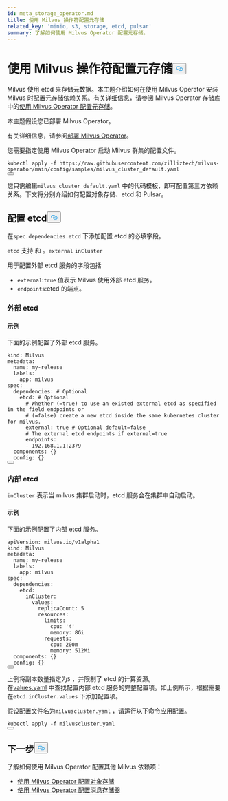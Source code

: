 ```yaml
---
id: meta_storage_operator.md
title: 使用 Milvus 操作符配置元存储
related_key: 'minio, s3, storage, etcd, pulsar'
summary: 了解如何使用 Milvus Operator 配置元存储。
---
```

<h1 id="Configure-Meta-Storage-with-Milvus-Operator" class="common-anchor-header">使用 Milvus 操作符配置元存储<button data-href="#Configure-Meta-Storage-with-Milvus-Operator" class="anchor-icon" translate="no">
      <svg translate="no"
        aria-hidden="true"
        focusable="false"
        height="20"
        version="1.1"
        viewBox="0 0 16 16"
        width="16"
      >
        <path
          fill="#0092E4"
          fill-rule="evenodd"
          d="M4 9h1v1H4c-1.5 0-3-1.69-3-3.5S2.55 3 4 3h4c1.45 0 3 1.69 3 3.5 0 1.41-.91 2.72-2 3.25V8.59c.58-.45 1-1.27 1-2.09C10 5.22 8.98 4 8 4H4c-.98 0-2 1.22-2 2.5S3 9 4 9zm9-3h-1v1h1c1 0 2 1.22 2 2.5S13.98 12 13 12H9c-.98 0-2-1.22-2-2.5 0-.83.42-1.64 1-2.09V6.25c-1.09.53-2 1.84-2 3.25C6 11.31 7.55 13 9 13h4c1.45 0 3-1.69 3-3.5S14.5 6 13 6z"
        ></path>
      </svg>
    </button></h1><p>Milvus 使用 etcd 来存储元数据。本主题介绍如何在使用 Milvus Operator 安装 Milvus 时配置元存储依赖关系。有关详细信息，请参阅 Milvus Operator 存储库中的<a href="https://github.com/zilliztech/milvus-operator/blob/main/docs/administration/manage-dependencies/meta-storage.md">使用 Milvus Operator 配置元存储</a>。</p>
<p>本主题假设您已部署 Milvus Operator。</p>
<div class="alert note">有关详细信息，请参阅<a href="https://milvus.io/docs/v2.2.x/install_cluster-milvusoperator.md">部署 Milvus Operator</a>。 </div>
<p>您需要指定使用 Milvus Operator 启动 Milvus 群集的配置文件。</p>
<pre><code translate="no" class="language-YAML"><span class="hljs-string">kubectl</span> <span class="hljs-string">apply</span> <span class="hljs-string">-f</span> <span class="hljs-string">https://raw.githubusercontent.com/zilliztech/milvus-operator/main/config/samples/milvus_cluster_default.yaml</span>
<button class="copy-code-btn"></button></code></pre>
<p>您只需编辑<code translate="no">milvus_cluster_default.yaml</code> 中的代码模板，即可配置第三方依赖关系。下文将分别介绍如何配置对象存储、etcd 和 Pulsar。</p>
<h2 id="Configure-etcd" class="common-anchor-header">配置 etcd<button data-href="#Configure-etcd" class="anchor-icon" translate="no">
      <svg translate="no"
        aria-hidden="true"
        focusable="false"
        height="20"
        version="1.1"
        viewBox="0 0 16 16"
        width="16"
      >
        <path
          fill="#0092E4"
          fill-rule="evenodd"
          d="M4 9h1v1H4c-1.5 0-3-1.69-3-3.5S2.55 3 4 3h4c1.45 0 3 1.69 3 3.5 0 1.41-.91 2.72-2 3.25V8.59c.58-.45 1-1.27 1-2.09C10 5.22 8.98 4 8 4H4c-.98 0-2 1.22-2 2.5S3 9 4 9zm9-3h-1v1h1c1 0 2 1.22 2 2.5S13.98 12 13 12H9c-.98 0-2-1.22-2-2.5 0-.83.42-1.64 1-2.09V6.25c-1.09.53-2 1.84-2 3.25C6 11.31 7.55 13 9 13h4c1.45 0 3-1.69 3-3.5S14.5 6 13 6z"
        ></path>
      </svg>
    </button></h2><p>在<code translate="no">spec.dependencies.etcd</code> 下添加配置 etcd 的必填字段。</p>
<p><code translate="no">etcd</code> 支持 和 。<code translate="no">external</code> <code translate="no">inCluster</code></p>
<p>用于配置外部 etcd 服务的字段包括</p>
<ul>
<li><code translate="no">external</code>:<code translate="no">true</code> 值表示 Milvus 使用外部 etcd 服务。</li>
<li><code translate="no">endpoints</code>:etcd 的端点。</li>
</ul>
<h3 id="External-etcd" class="common-anchor-header">外部 etcd</h3><h4 id="Example" class="common-anchor-header">示例</h4><p>下面的示例配置了外部 etcd 服务。</p>
<pre><code translate="no" class="language-YAML"><span class="hljs-attr">kind:</span> <span class="hljs-string">Milvus</span>
<span class="hljs-attr">metadata:</span>
  <span class="hljs-attr">name:</span> <span class="hljs-string">my-release</span>
  <span class="hljs-attr">labels:</span>
    <span class="hljs-attr">app:</span> <span class="hljs-string">milvus</span>
<span class="hljs-attr">spec:</span>
  <span class="hljs-attr">dependencies:</span> <span class="hljs-comment"># Optional</span>
    <span class="hljs-attr">etcd:</span> <span class="hljs-comment"># Optional</span>
      <span class="hljs-comment"># Whether (=true) to use an existed external etcd as specified in the field endpoints or </span>
      <span class="hljs-comment"># (=false) create a new etcd inside the same kubernetes cluster for milvus.</span>
      <span class="hljs-attr">external:</span> <span class="hljs-literal">true</span> <span class="hljs-comment"># Optional default=false</span>
      <span class="hljs-comment"># The external etcd endpoints if external=true</span>
      <span class="hljs-attr">endpoints:</span>
      <span class="hljs-bullet">-</span> <span class="hljs-number">192.168</span><span class="hljs-number">.1</span><span class="hljs-number">.1</span><span class="hljs-string">:2379</span>
  <span class="hljs-attr">components:</span> {}
  <span class="hljs-attr">config:</span> {}
<button class="copy-code-btn"></button></code></pre>
<h3 id="Internal-etcd" class="common-anchor-header">内部 etcd</h3><p><code translate="no">inCluster</code> 表示当 milvus 集群启动时，etcd 服务会在集群中自动启动。</p>
<h4 id="Example" class="common-anchor-header">示例</h4><p>下面的示例配置了内部 etcd 服务。</p>
<pre><code translate="no" class="language-YAML"><span class="hljs-attr">apiVersion:</span> <span class="hljs-string">milvus.io/v1alpha1</span>
<span class="hljs-attr">kind:</span> <span class="hljs-string">Milvus</span>
<span class="hljs-attr">metadata:</span>
  <span class="hljs-attr">name:</span> <span class="hljs-string">my-release</span>
  <span class="hljs-attr">labels:</span>
    <span class="hljs-attr">app:</span> <span class="hljs-string">milvus</span>
<span class="hljs-attr">spec:</span>
  <span class="hljs-attr">dependencies:</span>
    <span class="hljs-attr">etcd:</span>
      <span class="hljs-attr">inCluster:</span>
        <span class="hljs-attr">values:</span>
          <span class="hljs-attr">replicaCount:</span> <span class="hljs-number">5</span>
          <span class="hljs-attr">resources:</span>
            <span class="hljs-attr">limits:</span> 
              <span class="hljs-attr">cpu:</span> <span class="hljs-string">&#x27;4&#x27;</span>
              <span class="hljs-attr">memory:</span> <span class="hljs-string">8Gi</span>
            <span class="hljs-attr">requests:</span>
              <span class="hljs-attr">cpu:</span> <span class="hljs-string">200m</span>
              <span class="hljs-attr">memory:</span> <span class="hljs-string">512Mi</span>
  <span class="hljs-attr">components:</span> {}
  <span class="hljs-attr">config:</span> {}              
<button class="copy-code-btn"></button></code></pre>
<div class="alert note">上例将副本数量指定为<code translate="no">5</code> ，并限制了 etcd 的计算资源。</div>
<div class="alert note">在<a href="https://github.com/bitnami/charts/blob/ba6f8356e725a8342fe738a3b73ae40d5488b2ad/bitnami/etcd/values.yaml">values.yaml</a> 中查找配置内部 etcd 服务的完整配置项。如上例所示，根据需要在<code translate="no">etcd.inCluster.values</code> 下添加配置项。</div>
<p>假设配置文件名为<code translate="no">milvuscluster.yaml</code> ，请运行以下命令应用配置。</p>
<pre><code translate="no" class="language-Shell">kubectl apply -f milvuscluster.yaml
<button class="copy-code-btn"></button></code></pre>
<h2 id="Whats-next" class="common-anchor-header">下一步<button data-href="#Whats-next" class="anchor-icon" translate="no">
      <svg translate="no"
        aria-hidden="true"
        focusable="false"
        height="20"
        version="1.1"
        viewBox="0 0 16 16"
        width="16"
      >
        <path
          fill="#0092E4"
          fill-rule="evenodd"
          d="M4 9h1v1H4c-1.5 0-3-1.69-3-3.5S2.55 3 4 3h4c1.45 0 3 1.69 3 3.5 0 1.41-.91 2.72-2 3.25V8.59c.58-.45 1-1.27 1-2.09C10 5.22 8.98 4 8 4H4c-.98 0-2 1.22-2 2.5S3 9 4 9zm9-3h-1v1h1c1 0 2 1.22 2 2.5S13.98 12 13 12H9c-.98 0-2-1.22-2-2.5 0-.83.42-1.64 1-2.09V6.25c-1.09.53-2 1.84-2 3.25C6 11.31 7.55 13 9 13h4c1.45 0 3-1.69 3-3.5S14.5 6 13 6z"
        ></path>
      </svg>
    </button></h2><p>了解如何使用 Milvus Operator 配置其他 Milvus 依赖项：</p>
<ul>
<li><a href="/docs/zh/object_storage_operator.md">使用 Milvus Operator 配置对象存储</a></li>
<li><a href="/docs/zh/message_storage_operator.md">使用 Milvus Operator 配置消息存储器</a></li>
</ul>
